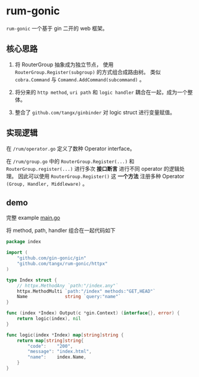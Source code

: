 # rum-gonic

`rum-gonic` 一个基于 gin 二开的 web 框架。


## 核心思路

1. 将 RouterGroup 抽象成为独立节点， 使用 `RouterGroup.Register(subgroup)` 的方式组合成路由树。 类似 `cobra.Command` 与 `Comamnd.AddCommand(subcommand)` 。

2. 将分来的 `http method`, `uri path` 和 `logic handler` 耦合在一起，成为一个整体。

3. 整合了 `github.com/tangx/ginbinder` 对 logic struct 进行变量赋值。

## 实现逻辑

在 `/rum/operator.go` 定义了数种 Operator interface。

在 `/rum/group.go` 中的 `RouterGroup.Register(...)` 和 `RouterGroup.register(...)` 进行多次 **接口断言** 进行不同 operator 的逻辑处理。 因此可以使用 `RouterGroup.Register()` 这 **一个方法** 注册多种 Operator `(Group, Handler, Middleware)` 。


## demo

完整 example [main.go](/internal/example/main.go)


将 method, path, handler 组合在一起代码如下

```go
package index

import (
	"github.com/gin-gonic/gin"
	"github.com/tangx/rum-gonic/httpx"
)

type Index struct {
	// httpx.MethodAny `path:"/index.any"`
	httpx.MethodMulti `path:"/index" methods:"GET,HEAD"`
	Name              string `query:"name"`
}

func (index *Index) Output(c *gin.Context) (interface{}, error) {
	return logic(index), nil
}

func logic(index *Index) map[string]string {
	return map[string]string{
		"code":    "200",
		"message": "index.html",
		"name":    index.Name,
	}
}
```
